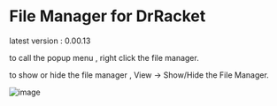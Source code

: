 # File Manager for DrRacket

latest version : 0.00.13


to call the popup menu , right click the file manager.
 
to show or hide the file manager , View -> Show/Hide the File Manager.

![image](https://user-images.githubusercontent.com/22510026/42298910-f3eeb6c6-803a-11e8-9844-6de1019d4640.png)


